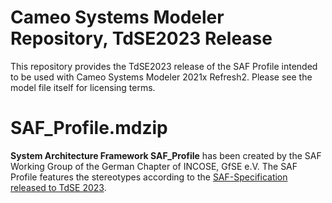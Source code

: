# Cameo Systems Modeler Repository, TdSE2023 Release

This repository provides the TdSE2023 release of the SAF Profile intended to be used with Cameo Systems Modeler 2021x Refresh2. Please see the model file itself for licensing terms.

# SAF_Profile.mdzip

**System Architecture Framework SAF_Profile** has been created by the SAF Working Group of the German Chapter of INCOSE, GfSE e.V. The SAF Profile features the stereotypes according to the [SAF-Specification released to TdSE 2023](https://github.com/GfSE/SAF-Specification/tree/TdSE2023).
